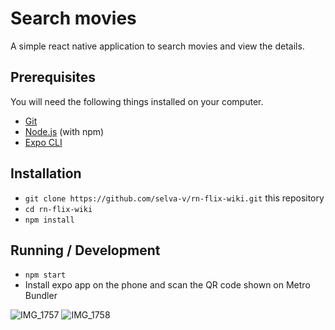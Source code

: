 # Search movies

A simple react native application to search movies and view the details.

## Prerequisites

You will need the following things installed on your computer.

* [Git](https://git-scm.com/)
* [Node.js](https://nodejs.org/) (with npm)
* [Expo CLI](https://docs.expo.io/versions/latest/workflow/expo-cli/)

## Installation

* `git clone https://github.com/selva-v/rn-flix-wiki.git` this repository
* `cd rn-flix-wiki`
* `npm install`

## Running / Development

* `npm start`
* Install expo app on the phone and scan the QR code shown on Metro Bundler


![IMG_1757](https://user-images.githubusercontent.com/20811356/73415971-650bbe80-434e-11ea-9dad-eb140b4e27c5.PNG) ![IMG_1758](https://user-images.githubusercontent.com/20811356/73416007-82d92380-434e-11ea-8e54-45961e29c332.PNG)
